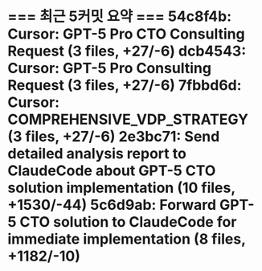 === 최근 5커밋 요약 ===
54c8f4b: Cursor: GPT-5 Pro CTO Consulting Request (3 files, +27/-6)
dcb4543: Cursor: GPT-5 Pro Consulting Request (3 files, +27/-6)
7fbbd6d: Cursor: COMPREHENSIVE_VDP_STRATEGY (3 files, +27/-6)
2e3bc71: Send detailed analysis report to ClaudeCode about GPT-5 CTO solution implementation (10 files, +1530/-44)
5c6d9ab: Forward GPT-5 CTO solution to ClaudeCode for immediate implementation (8 files, +1182/-10)
=======================
